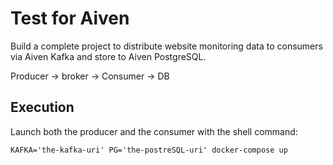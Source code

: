 # Test for Aiven

Build a complete project to distribute website monitoring data to consumers via Aiven Kafka and store to Aiven PostgreSQL.

Producer -> broker -> Consumer -> DB

## Execution

Launch both the producer and the consumer with the shell command:

 `KAFKA='the-kafka-uri' PG='the-postreSQL-uri' docker-compose up`
